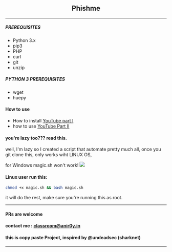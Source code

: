 <h2 align="center">Phishme</h2>



---

##### PREREQUISITES

* Python 3.x 
* pip3
* PHP
* curl
* git
* unzip

##### PYTHON 3 PREREQUISITES
- wget
- huepy


#### How to use 

- How to install [YouTube part I ](https://youtu.be/SbSnt-VmvIw)
- how to use [YouTube Part II](https://youtu.be/Xcy36kCGFqQ)


#### you're lazy too??? read this. 
well, I'm lazy so I created a script that automate pretty much all, once you git clone this, only works wiht LINUX OS, 

for Windows magic.sh won't work! ![](http://www.reactiongifs.com/wp-content/uploads/2013/07/running.gif)

#### Linux user run this:
``` bash
chmod +x magic.sh && bash magic.sh 
```
it will do the rest, make sure you're running this as root. 

---
#### PRs are welcome
#### contact me : classroom@anir0y.in 

#### this is copy paste Project, inspired by @undeadsec (sharknet) 
---
